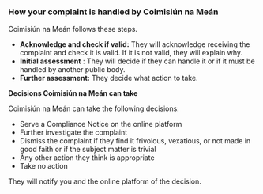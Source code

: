 ###  **How your complaint is handled by Coimisiún na Meán**

Coimisiún na Meán follows these steps.

  * **Acknowledge and check if valid:** They will acknowledge receiving the complaint and check it is valid. If it is not valid, they will explain why. 
  * **Initial assessment** : They will decide if they can handle it or if it must be handled by another public body. 
  * **Further assessment:** They decide what action to take. 

**Decisions Coimisiún na Meán can take**

Coimisiún na Meán can take the following decisions:

  * Serve a Compliance Notice on the online platform 
  * Further investigate the complaint 
  * Dismiss the complaint if they find it frivolous, vexatious, or not made in good faith or if the subject matter is trivial 
  * Any other action they think is appropriate 
  * Take no action 

They will notify you and the online platform of the decision.
